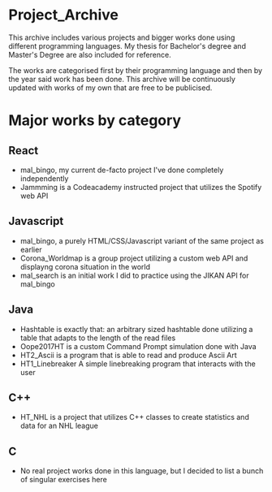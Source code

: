 # Project_Archive

This archive includes various projects and bigger works done using different programming
languages. My thesis for Bachelor's degree and Master's Degree are also 
included for reference.

The works are categorised first by their programming language and then by the year
said work has been done. This archive will be continuously updated with works of my own
that are free to be publicised.

# Major works by category

## React
* mal_bingo, my current de-facto project I've done completely independently
* Jammming is a Codeacademy instructed project that utilizes the Spotify web API

## Javascript
* mal_bingo, a purely HTML/CSS/Javascript variant of the same project as earlier
* Corona_Worldmap is a group project utilizing a custom web API and displayng corona situation in the world
* mal_search is an initial work I did to practice using the JIKAN API for mal_bingo

## Java
* Hashtable is exactly that: an arbitrary sized hashtable done utilizing a table that adapts to the length of the read files
* Oope2017HT is a custom Command Prompt simulation done with Java
* HT2_Ascii is a program that is able to read and produce Ascii Art
* HT1_Linebreaker A simple linebreaking program that interacts with the user

## C++
* HT_NHL is a project that utilizes C++ classes to create statistics and data for an NHL league

## C
* No real project works done in this language, but I decided to list a bunch of singular exercises here
